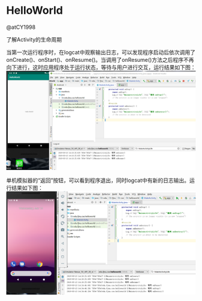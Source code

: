 # HelloWorld
 
 @atCY1998
 
 了解Activity的生命周期
 
 当第一次运行程序时，在logcat中观察输出日志，可以发现程序启动后依次调用了onCreate()、onStart()、onResume()。当调用了onResume()方法之后程序不再向下进行，这时应用程序处于运行状态，等待与用户进行交互，运行结果如下图：
![image](https://github.com/atCY1998/HelloWorld/blob/master/images/life_one.PNG)

单机模拟器的“返回”按钮，可以看到程序退出，同时logcat中有新的日志输出。运行结果如下图：
![image](https://github.com/atCY1998/HelloWorld/blob/master/images/life_two.PNG)
